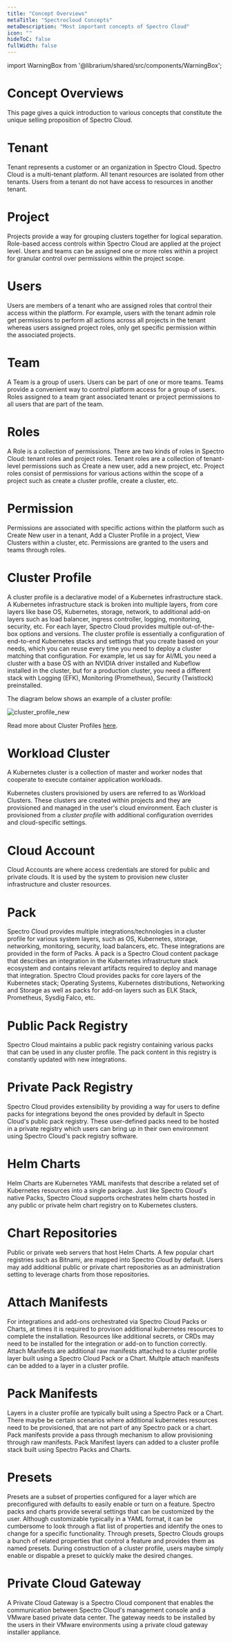 ```yaml
---
title: "Concept Overviews"
metaTitle: "Spectrocloud Concepts"
metaDescription: "Most important concepts of Spectro Cloud"
icon: ""
hideToC: false
fullWidth: false
---
```


import WarningBox from '@librarium/shared/src/components/WarningBox';

# Concept Overviews

This page gives a quick introduction to various concepts that constitute the unique selling proposition of Spectro Cloud.

# Tenant

Tenant represents a customer or an organization in Spectro Cloud. Spectro Cloud is a multi-tenant platform. All tenant resources are isolated from other tenants. Users from a tenant do not  have access to resources in another tenant.

# Project

Projects provide a way for grouping clusters together for logical separation. Role-based access controls within Spectro Cloud are applied at the project level. Users and teams can be assigned one or more roles within a project for granular control over permissions within the project scope.

# Users

Users are members of a tenant who are assigned roles that control their access within the platform. For example, users with the tenant admin role get permissions to perform all actions across all projects in the tenant whereas users assigned project roles, only get specific permission within the associated projects.

# Team

A Team is a group of users. Users can be part of one or more teams. Teams provide a convenient way to control platform access for a group of users. Roles assigned to a team grant associated tenant or project permissions to all users that are part of the team.

# Roles

A Role is a collection of permissions. There are two kinds of roles in Spectro Cloud: tenant roles and project roles. Tenant roles are a collection of tenant-level permissions such as Create a new user, add a new project, etc. Project roles consist of permissions for various actions within the scope of a project such as create a cluster profile, create a cluster,  etc.

# Permission

Permissions are associated with specific actions within the platform such as Create New user in a tenant, Add a Cluster Profile in a project, View Clusters within a cluster, etc. Permissions are granted to the users and teams through roles.

# Cluster Profile

A cluster profile is a declarative model of a Kubernetes infrastructure stack. A Kubernetes infrastructure stack is broken into multiple layers, from core layers like base OS, Kubernetes, storage, network, to additional add-on layers such as load balancer, ingress controller, logging, monitoring, security, etc. For each layer, Spectro Cloud provides multiple out-of-the-box options and versions. The cluster profile is essentially a configuration of end-to-end Kubernetes stacks and settings that you create based on your needs, which you can reuse every time you need to deploy a cluster matching that configuration. For example, let us say for AI/ML you need a cluster with a base OS with an NVIDIA driver installed and Kubeflow installed in the cluster, but for a production cluster, you need a different stack with Logging (EFK), Monitoring (Prometheus), Security (Twistlock) preinstalled.

The diagram below shows an example of a cluster profile:

![cluster_profile_new](/cluster_profile_new.png)

Read more about Cluster Profiles [here](/cluster-profiles).

# Workload Cluster

A Kubernetes cluster is a collection of master and worker nodes that cooperate to execute container application workloads.

Kubernetes clusters provisioned by users are referred to as Workload Clusters. These clusters are created within projects and they are provisioned and managed in the user's cloud environment. Each cluster is provisioned from a *cluster profile* with additional configuration overrides and cloud-specific settings.

# Cloud Account

Cloud Accounts are where access credentials are stored for public and private clouds. It is used by the system to provision new cluster infrastructure and cluster resources.

# Pack

Spectro Cloud provides multiple integrations/technologies in a cluster profile for various system layers, such as OS, Kubernetes, storage, networking, monitoring, security, load balancers, etc. These integrations are provided in the form of Packs. A pack is a Spectro Cloud content package that describes an integration in the Kubernetes infrastructure stack ecosystem and contains relevant artifacts required to deploy and manage that integration. Spectro Cloud provides packs for core layers of the Kubernetes stack; Operating Systems, Kubernetes distributions, Networking and Storage as well as packs for add-on layers such as ELK Stack, Prometheus, Sysdig Falco, etc.

# Public Pack Registry

Spectro Cloud maintains a public pack registry containing various packs that can be used in any cluster profile. The pack content in this registry is constantly updated with new integrations.

# Private Pack Registry

Spectro Cloud provides extensibility by providing a way for users to define packs for integrations beyond the ones provided by default in Specto Cloud's public pack registry. These user-defined packs need to be hosted in a private registry which users can bring up in their own environment using Spectro Cloud's pack registry software.

# Helm Charts

Helm Charts are Kubernetes YAML manifests that describe a related set of Kubernetes resources into a single package. Just like Spectro Cloud's native Packs, Spectro Cloud supports orchestrates helm charts hosted in any public or private helm chart registry on to Kubernetes clusters. 


# Chart Repositories

Public or private web servers that host Helm Charts. A few popular chart registries such as Bitnami, are mapped into Spectro Cloud by default. Users may add additional public or private chart repositories as an administration setting to leverage charts from those repositories. 


# Attach Manifests

For integrations and add-ons orchestrated via Spectro Cloud Packs or Charts, at times it is required to provison additional kubernetes resources to complete the installation. Resources like additional secrets, or CRDs may need to be installed for the integration or add-on to function correctly. Attach Manifests are additional raw manifests attached to a cluster profile layer built using a Spectro Cloud Pack or a Chart. Multple attach manifests can be added to a layer in a cluster profile. 


# Pack Manifests

Layers in a cluster profile are typically built using a Spectro Pack or a Chart. There maybe be certain scenarios where additional kubernetes resources need to be provisioned, that are not part of any Spectro pack or a chart. Pack manifests provide a pass through mechanism to allow provisioning through raw manifests. Pack Manifest layers can added to a cluster profile stack built using Spectro Packs and Charts. 

# Presets

Presets are a subset of properties configured for a layer which are preconfigured with defaults to easily enable or turn on a feature. Spectro packs and charts provide several settings that can be customized by the user. Although customizable typically in a YAML format, it can be cumbersome to look through a flat list of properties and identify the ones to change for a specific functionality. Through presets, Spectro Clouds groups a bunch of related properties that control a feature and provides them as named presets. During construction of a cluster profile, users maybe simply enable or dispable a preset to quickly make the desired changes. 


# Private Cloud Gateway

A Private Cloud Gateway is a Spectro Cloud component that enables the communication between Spectro Cloud's management console and a VMware based private data center. The gateway needs to be installed by the users in their VMware environments using a private cloud gateway installer appliance.
